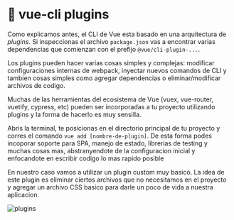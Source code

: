 # 🔌 vue-cli plugins

Como explicamos antes, el CLI de Vue esta basado en una arquitectura de *plugins*.
Si inspeccionas el archivo `package.json` vas a encontrar varias dependencias que comienzan con el prefijo `@vue/cli-plugin-...`.

Los plugins pueden hacer varias cosas simples y complejas: modificar configuraciones internas de webpack, inyectar nuevos comandos de CLI y tambien cosas simples como agregar dependencias o eliminar/modificar archivos de codigo.

Muchas de las herramientas del ecosistema de Vue (vuex, vue-router, vuetify, cypress, etc) pueden ser incorporadas a tu proyecto utilizando plugins y la forma de hacerlo es muy sensilla.

Abris la terminal, te posicionas en el directorio principal de tu proyecto y corres el comando `vue add [nombre-de-plugin]`. De esta forma podes incoporar soporte para SPA, manejo de estado, librerias de testing y muchas cosas mas, abstranyendote de la configuracion inicial y enfocandote en escribir codigo lo mas rapido posible

En nuestro caso vamos a utilizar un plugin custom muy basico. La idea de este plugin es eliminar ciertos archivos que no necesitamos en el proyecto y agregar un archivo CSS basico para darle un poco de vida a nuestra aplicacion.

![plugins](../img/plugin.gif)